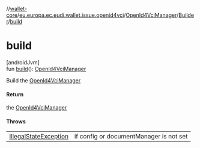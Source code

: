 //[wallet-core](../../../../index.md)/[eu.europa.ec.eudi.wallet.issue.openid4vci](../../index.md)/[OpenId4VciManager](../index.md)/[Builder](index.md)/[build](build.md)

# build

[androidJvm]\
fun [build](build.md)(): [OpenId4VciManager](../index.md)

Build the [OpenId4VciManager](../index.md)

#### Return

the [OpenId4VciManager](../index.md)

#### Throws

| | |
|---|---|
| [IllegalStateException](https://developer.android.com/reference/kotlin/java/lang/IllegalStateException.html) | if config or documentManager is not set |
